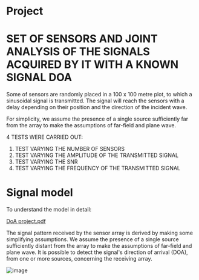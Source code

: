 # Project
# SET OF SENSORS AND JOINT ANALYSIS OF THE SIGNALS ACQUIRED BY IT WITH A KNOWN SIGNAL DOA 


Some of sensors are randomly placed in a 100 x 100 metre plot, to which a sinusoidal signal is transmitted.
The signal will reach the sensors with a delay depending on their position and the direction of the incident wave.

For simplicity, we assume the presence of a single source sufficiently far from the array to make the assumptions 
of far-field and plane wave.

4 TESTS WERE CARRIED OUT: 
1) TEST VARYING THE NUMBER OF SENSORS
2) TEST VARYING THE AMPLITUDE OF THE TRANSMITTED SIGNAL
3) TEST VARYING THE SNR 
4) TEST VARYING THE FREQUENCY OF THE TRANSMITTED SIGNAL





# Signal model
To understand the model in detail:

[DoA project.pdf](https://github.com/EngAlessandroMaggi/Project/files/12111256/DoA.project.pdf)

The signal pattern received by the sensor array is derived by making some simplifying assumptions.
We assume the presence of a single source sufficiently distant from the array to make the assumptions 
of far-field and plane wave.
It is possible to detect the signal's direction of arrival (DOA), from one or more sources, concerning the receiving array.

![image](https://github.com/EngAlessandroMaggi/Project/assets/134376453/a0f4f07d-6749-4fdc-86db-7a718a789220)




